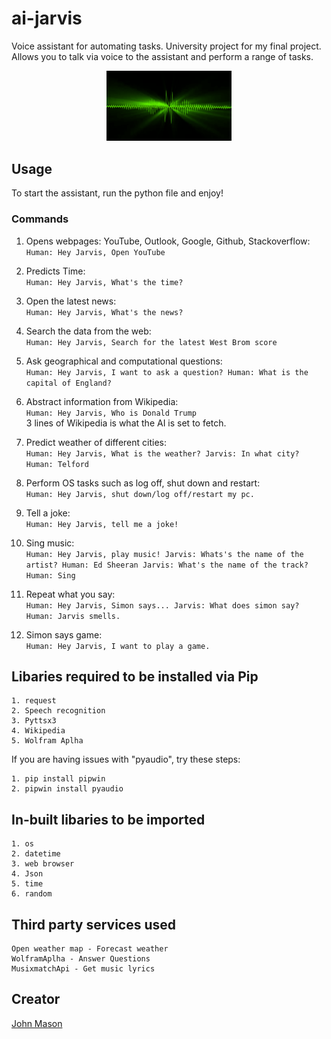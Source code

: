 # ai-jarvis
Voice assistant for automating tasks. University project for my final project.
Allows you to talk via voice to the assistant and perform a range of tasks.

<p align="center">
  <img width="200" src="speech.gif" alt="Material Bread logo">
</p>
                           
## Usage
To start the assistant, run the python file and enjoy!

### Commands
1. Opens webpages: YouTube, Outlook, Google, Github, Stackoverflow:  
`Human: Hey Jarvis, Open YouTube`

2. Predicts Time:  
`Human: Hey Jarvis, What's the time?` 

3. Open the latest news:  
`Human: Hey Jarvis, What's the news?`

4. Search the data from the web:  
`Human: Hey Jarvis, Search for the latest West Brom score`

5. Ask geographical and computational questions:  
`Human: Hey Jarvis, I want to ask a question? Human: What is the capital of England?`

6. Abstract information from Wikipedia:  
`Human: Hey Jarvis, Who is Donald Trump`  
3 lines of Wikipedia is what the AI is set to fetch.

7. Predict weather of different cities:  
`Human: Hey Jarvis, What is the weather? Jarvis: In what city? Human: Telford`

8. Perform OS tasks such as log off, shut down and restart:  
`Human: Hey Jarvis, shut down/log off/restart my pc.`

9. Tell a joke:  
`Human: Hey Jarvis, tell me a joke!`

10. Sing music:  
`Human: Hey Jarvis, play music! Jarvis: Whats's the name of the artist? Human: Ed Sheeran Jarvis: What's the name of the track? Human: Sing`

11. Repeat what you say:  
`Human: Hey Jarvis, Simon says... Jarvis: What does simon say? Human: Jarvis smells.`

12. Simon says game:  
`Human: Hey Jarvis, I want to play a game.`

## Libaries required to be installed via Pip
```
1. request  
2. Speech recognition  
3. Pyttsx3  
4. Wikipedia  
5. Wolfram Aplha
```
If you are having issues with "pyaudio", try these steps:  
```
1. pip install pipwin
2. pipwin install pyaudio
```

## In-built libaries to be imported
```
1. os
2. datetime
3. web browser
4. Json
5. time
6. random
```

## Third party services used
```
Open weather map - Forecast weather  
WolframAplha - Answer Questions
MusixmatchApi - Get music lyrics
```

## Creator
[John Mason](https://github.com/johnmason27)
